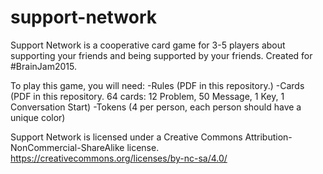# support-network
Support Network is a cooperative card game for 3-5 players about supporting your friends and being supported by your friends. Created for #BrainJam2015. 

To play this game, you will need: 
-Rules (PDF in this repository.)
-Cards (PDF in this repository. 64 cards: 12 Problem, 50 Message, 1 Key, 1 Conversation Start)
-Tokens (4 per person, each person should have a unique color)

Support Network is licensed under a Creative Commons Attribution-NonCommercial-ShareAlike license. https://creativecommons.org/licenses/by-nc-sa/4.0/
